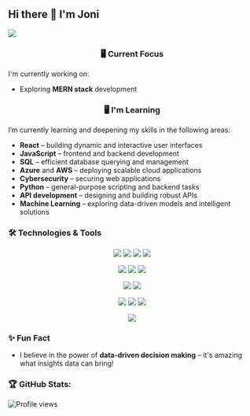 ## Hi there 👋 I'm Joni


![](https://readme-typing-svg.demolab.com?font=Fira+code&pause=1000&width=435&lines=Web+developer;In+God+we+trust.+;All+others+must+bring+data.)




<h3 align="center">🖥️ Current Focus</h3>

I'm currently working on:
- Exploring **MERN stack** development

<h3 align="center">🖥️ I'm Learning</h3>

I’m currently learning and deepening my skills in the following areas:

- **React** – building dynamic and interactive user interfaces
- **JavaScript** – frontend and backend development
- **SQL** – efficient database querying and management
- **Azure** and **AWS** – deploying scalable cloud applications
- **Cybersecurity** – securing web applications
- **Python** – general-purpose scripting and backend tasks
- **API development** – designing and building robust APIs
- **Machine Learning** – exploring data-driven models and intelligent solutions

### 🛠️ Technologies & Tools

<p align="center">
  <img src="https://img.shields.io/badge/Code-React-61DAFB?style=flat&logo=react&color=61DAFB" />
  <img src="https://img.shields.io/badge/Code-JavaScript-F7DF1E?style=flat&logo=javascript&color=F7DF1E" />
  <img src="https://img.shields.io/badge/Code-HTML-E34F26?style=flat&logo=html5&color=E34F26" />
  <img src="https://img.shields.io/badge/Code-CSS-1572B6?style=flat&logo=css3&color=1572B6" />
</p>

<p align="center">
  <img src="https://img.shields.io/badge/Code-Node.js-43853D?style=flat&logo=node.js&logoColor=white" />
  <img src="https://img.shields.io/badge/Code-PHP-777BB4?style=flat&logo=php&color=777BB4" />
  <img src="https://img.shields.io/badge/Code-Python-3776AB?style=flat&logo=python&color=3776AB" />
</p>

<p align="center">
  <img src="https://img.shields.io/badge/Tools-SQL-4479A1?style=flat&logo=mysql&color=4479A1" />
  <img src="https://img.shields.io/badge/Database-MongoDB-47A248?style=flat&logo=mongodb&color=47A248" />
</p>

<p align="center">
  <img src="https://img.shields.io/badge/Cloud-Azure-0078D4?style=flat&logo=microsoftazure&color=0078D4" />
  <img src="https://img.shields.io/badge/Cloud-AWS-232F3E?style=flat&logo=amazonaws&color=232F3E" />
  <img src="https://img.shields.io/badge/Security-Cybersecurity-FF385C?style=flat&logo=hackthebox&color=FF385C" />
</p>

<p align="center">
  <img src="https://img.shields.io/badge/Tools-Docker-2496ED?style=flat&logo=docker&color=2496ED" />
</p>

### ✨ Fun Fact

- I believe in the power of **data-driven decision making** – it's amazing what insights data can bring!




### 🏆 GitHub Stats:
![Profile views](https://komarev.com/ghpvc/?username=your-github-jonz-dsgn)










